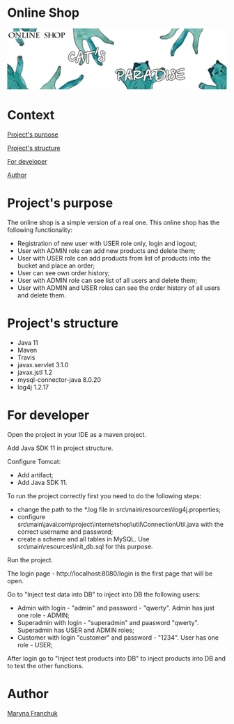 # Online Shop

![Header Image](src/images/cat_logo_onlineshop.jpg)

# Context
[Project's purpose](#purpose)

[Project's structure](#structure)

[For developer](#developer)

[Author](#author)

# <a name="purpose"></a>Project's purpose
The online shop is a simple version of a real one. 
This online shop has the following functionality:
- Registration of new user with USER role only, login and logout;
- User with ADMIN role can add new products and delete them;
- User with USER role can add products from list of products into the bucket and place an order;
- User can see own order history;
- User with ADMIN role can see list of all users and delete them;
- User with ADMIN and USER roles can see the order history of all users and delete them. 

# <a name="structure"></a>Project's structure
- Java 11
- Maven
- Travis
- javax.servlet 3.1.0
- javax.jstl 1.2
- mysql-connector-java 8.0.20
- log4j 1.2.17

# <a name="developer"></a>For developer
Open the project in your IDE as a maven project.

Add Java SDK 11 in project structure.

Configure Tomcat:
- Add artifact;
- Add Java SDK 11.

To run the project correctly first you need to do the following steps:
- change the path to the *.log file in src\main\resources\log4j.properties;
- configure src\main\java\com\project\internetshop\util\ConnectionUtil.java with the correct username and password;
- create a scheme and all tables in MySQL. Use src\main\resources\init_db.sql for this purpose.

Run the project.

The login page - http://localhost:8080/login is the first page that will be open.

Go to "Inject test data into DB" to inject into DB the following users:
- Admin with login - "admin" and password - "qwerty". Admin has just one role - ADMIN;
- Superadmin with login - "superadmin" and paasword "qwerty". Superadmin has USER and ADMIN roles;
- Customer with login "customer" and password - "1234". User has one role - USER;

After login go to "Inject test products into DB" to inject products into DB and to test the other functions.

# <a name="author"></a>Author
[Maryna Franchuk](https://github.com/Kaijou88)
